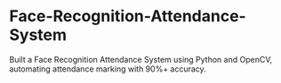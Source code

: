 # Face-Recognition-Attendance-System
Built a Face Recognition Attendance System using Python and OpenCV, automating attendance marking with 90%+ accuracy.
